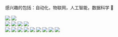感兴趣的包括：自动化，物联网，人工智能，数据科学 🥕
<br>
<br>
<img src="https://img.shields.io/badge/-Python-3776AB?style=flat-square&logo=&logoColor=white"/>
<img src="https://img.shields.io/badge/-C++-3776AB?style=flat-square&logo=CPP&logoColor=white"/>
<br>
<img src="https://img.shields.io/badge/-PyTorch-EE4C2C?style=flat-square&logo=&logoColor=white"/>
<img src="https://img.shields.io/badge/-TensorFlow-EE4C2C?style=flat-square&logo=&logoColor=white"/>
<img src="https://img.shields.io/badge/-OpenCV-EE4C2C?style=flat-square&logo=&logoColor=white"/>
<img src="https://img.shields.io/badge/-Tensorrt-150458?style=flat-square&logo=Tensorrt&logoColor=white"/>
<br>
<img src="https://img.shields.io/badge/-SolidWorks-E34F26?style=flat-square&logo=SolidWorks&logoColor=white"/>
<img src="https://img.shields.io/badge/-Altium-3776AB?style=flat-square&logo=Altium&logoColor=white"/>
<img src="https://img.shields.io/badge/-Qt-1572B6?style=flat-square&logo=&logoColor=white"/>
<img src="https://img.shields.io/badge/-Uniapp-00599C?style=flat-Uniapp&logo=Uniapp%2B%2B&logoColor=white"/>
<img src="https://img.shields.io/badge/-Vue-42B883?style=flat-Vue&logo=Vue-dot-js&logoColor=white"/>
<img src="https://img.shields.io/badge/-FastAPI-092E20?style=flat-square&logo=&logoColor=white"/>
<img src="https://img.shields.io/badge/-Docker-42B883?style=flat-square&logo=Vue-dot-js&logoColor=white"/>
<img src="https://img.shields.io/badge/-Linux-42B883?style=flat-square&logo=Vue-dot-js&logoColor=white"/>
<img src="https://img.shields.io/badge/-C4D-F7DF1E?style=flat-square&logo=C4D&logoColor=black"/>
<br>



